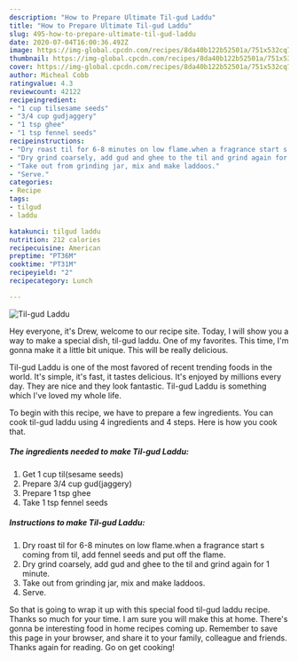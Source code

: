```yaml
---
description: "How to Prepare Ultimate Til-gud Laddu"
title: "How to Prepare Ultimate Til-gud Laddu"
slug: 495-how-to-prepare-ultimate-til-gud-laddu
date: 2020-07-04T16:00:36.492Z
image: https://img-global.cpcdn.com/recipes/8da40b122b52501a/751x532cq70/til-gud-laddu-recipe-main-photo.jpg
thumbnail: https://img-global.cpcdn.com/recipes/8da40b122b52501a/751x532cq70/til-gud-laddu-recipe-main-photo.jpg
cover: https://img-global.cpcdn.com/recipes/8da40b122b52501a/751x532cq70/til-gud-laddu-recipe-main-photo.jpg
author: Micheal Cobb
ratingvalue: 4.3
reviewcount: 42122
recipeingredient:
- "1 cup tilsesame seeds"
- "3/4 cup gudjaggery"
- "1 tsp ghee"
- "1 tsp fennel seeds"
recipeinstructions:
- "Dry roast til for 6-8 minutes on low flame.when a fragrance start s coming from til, add fennel seeds and put off the flame."
- "Dry grind coarsely, add gud and ghee to the til and grind again for 1 minute."
- "Take out from grinding jar, mix and make laddoos."
- "Serve."
categories:
- Recipe
tags:
- tilgud
- laddu

katakunci: tilgud laddu 
nutrition: 212 calories
recipecuisine: American
preptime: "PT36M"
cooktime: "PT31M"
recipeyield: "2"
recipecategory: Lunch

---
```



![Til-gud Laddu](https://img-global.cpcdn.com/recipes/8da40b122b52501a/751x532cq70/til-gud-laddu-recipe-main-photo.jpg)

Hey everyone, it's Drew, welcome to our recipe site. Today, I will show you a way to make a special dish, til-gud laddu. One of my favorites. This time, I'm gonna make it a little bit unique. This will be really delicious.

Til-gud Laddu is one of the most favored of recent trending foods in the world. It's simple, it's fast, it tastes delicious. It's enjoyed by millions every day. They are nice and they look fantastic. Til-gud Laddu is something which I've loved my whole life.




To begin with this recipe, we have to prepare a few ingredients. You can cook til-gud laddu using 4 ingredients and 4 steps. Here is how you cook that.

<!--inarticleads1-->

##### The ingredients needed to make Til-gud Laddu:

1. Get 1 cup til(sesame seeds)
1. Prepare 3/4 cup gud(jaggery)
1. Prepare 1 tsp ghee
1. Take 1 tsp fennel seeds




<!--inarticleads2-->

##### Instructions to make Til-gud Laddu:

1. Dry roast til for 6-8 minutes on low flame.when a fragrance start s coming from til, add fennel seeds and put off the flame.
1. Dry grind coarsely, add gud and ghee to the til and grind again for 1 minute.
1. Take out from grinding jar, mix and make laddoos.
1. Serve.




So that is going to wrap it up with this special food til-gud laddu recipe. Thanks so much for your time. I am sure you will make this at home. There's gonna be interesting food in home recipes coming up. Remember to save this page in your browser, and share it to your family, colleague and friends. Thanks again for reading. Go on get cooking!
